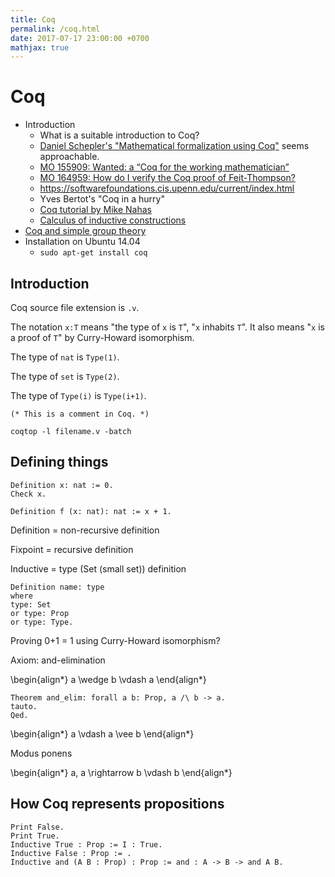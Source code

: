 ```yaml
---
title: Coq
permalink: /coq.html
date: 2017-07-17 23:00:00 +0700
mathjax: true
---
```


# Coq

- Introduction
    - What is a suitable introduction to Coq?
    - [Daniel Schepler's "Mathematical formalization using Coq"](https://people.debian.org/~schepler/coqtut.v.html) seems approachable.
    - [MO 155909: Wanted: a “Coq for the working mathematician”](https://mathoverflow.net/questions/155909/wanted-a-coq-for-the-working-mathematician)
    - [MO 164959: How do I verify the Coq proof of Feit-Thompson?](https://mathoverflow.net/questions/164959/how-do-i-verify-the-coq-proof-of-feit-thompson)
    - https://softwarefoundations.cis.upenn.edu/current/index.html
    - Yves Bertot's "Coq in a hurry"
    - [Coq tutorial by Mike Nahas](https://coq.inria.fr/tutorial-nahas)
    - [Calculus of inductive constructions](https://coq.inria.fr/distrib/current/refman/Reference-Manual006.html#Cic)
- [Coq and simple group theory](http://blog.mikael.johanssons.org/coq-and-simple-group-theory.html)
- Installation on Ubuntu 14.04
    - `sudo apt-get install coq`

## Introduction

Coq source file extension is `.v`.

The notation `x:T` means "the type of `x` is `T`", "`x` inhabits `T`".
It also means "`x` is a proof of `T`" by Curry-Howard isomorphism.

The type of `nat` is `Type(1)`.

The type of `set` is `Type(2)`.

The type of `Type(i)` is `Type(i+1)`.

```coq
(* This is a comment in Coq. *)
```

```
coqtop -l filename.v -batch
```

## Defining things

```coq
Definition x: nat := 0.
Check x.

Definition f (x: nat): nat := x + 1.
```

Definition = non-recursive definition

Fixpoint = recursive definition

Inductive = type (Set (small set)) definition

```coq
Definition name: type
where
type: Set
or type: Prop
or type: Type.
```

Proving 0+1 = 1 using Curry-Howard isomorphism?

Axiom: and-elimination

<div>\begin{align*}
a \wedge b \vdash a
\end{align*}</div>

```coq
Theorem and_elim: forall a b: Prop, a /\ b -> a.
tauto.
Qed.
```

<div>\begin{align*}
a \vdash a \vee b
\end{align*}</div>

Modus ponens

<div>\begin{align*}
a, a \rightarrow b \vdash b
\end{align*}</div>

## How Coq represents propositions

```coq
Print False.
Print True.
Inductive True : Prop := I : True.
Inductive False : Prop := .
Inductive and (A B : Prop) : Prop := and : A -> B -> and A B.
```
